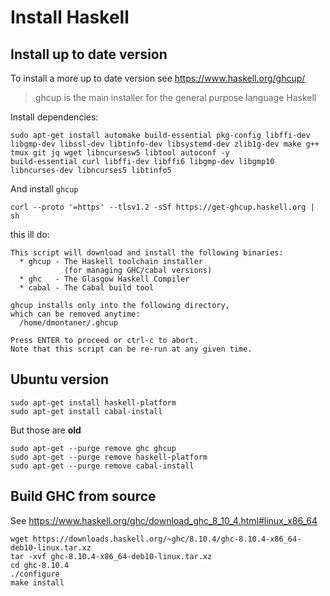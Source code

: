 # Install Haskell


## Install up to date version

To install a more up to date version see <https://www.haskell.org/ghcup/>

> ghcup is the main installer for
> the general purpose language Haskell

Install dependencies:

    sudo apt-get install automake build-essential pkg-config libffi-dev libgmp-dev libssl-dev libtinfo-dev libsystemd-dev zlib1g-dev make g++ tmux git jq wget libncursesw5 libtool autoconf -y
    build-essential curl libffi-dev libffi6 libgmp-dev libgmp10 libncurses-dev libncurses5 libtinfo5

And install `ghcup`

    curl --proto '=https' --tlsv1.2 -sSf https://get-ghcup.haskell.org | sh

this ill do:

```
This script will download and install the following binaries:
  * ghcup - The Haskell toolchain installer
            (for managing GHC/cabal versions)
  * ghc   - The Glasgow Haskell Compiler
  * cabal - The Cabal build tool

ghcup installs only into the following directory,
which can be removed anytime:
  /home/dmontaner/.ghcup

Press ENTER to proceed or ctrl-c to abort.
Note that this script can be re-run at any given time.
```


## Ubuntu version

    sudo apt-get install haskell-platform
    sudo apt-get install cabal-install

But those are __old__

    sudo apt-get --purge remove ghc ghcup
    sudo apt-get --purge remove haskell-platform
    sudo apt-get --purge remove cabal-install


## Build GHC from source

See <https://www.haskell.org/ghc/download_ghc_8_10_4.html#linux_x86_64>

    wget https://downloads.haskell.org/~ghc/8.10.4/ghc-8.10.4-x86_64-deb10-linux.tar.xz
    tar -xvf ghc-8.10.4-x86_64-deb10-linux.tar.xz
    cd ghc-8.10.4
    ./configure 
    make install
